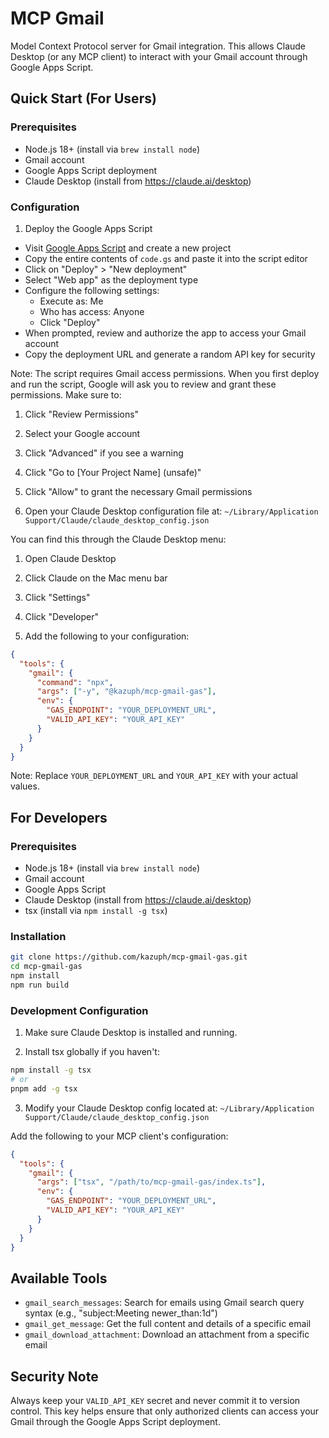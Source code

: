 # MCP Gmail

Model Context Protocol server for Gmail integration. This allows Claude Desktop (or any MCP client) to interact with your Gmail account through Google Apps Script.

## Quick Start (For Users)

### Prerequisites
- Node.js 18+ (install via `brew install node`)
- Gmail account
- Google Apps Script deployment
- Claude Desktop (install from https://claude.ai/desktop)

### Configuration

1. Deploy the Google Apps Script
- Visit [Google Apps Script](https://script.google.com/) and create a new project
- Copy the entire contents of `code.gs` and paste it into the script editor
- Click on "Deploy" > "New deployment"
- Select "Web app" as the deployment type
- Configure the following settings:
  - Execute as: Me
  - Who has access: Anyone
  - Click "Deploy"
- When prompted, review and authorize the app to access your Gmail account
- Copy the deployment URL and generate a random API key for security

Note: The script requires Gmail access permissions. When you first deploy and run the script, Google will ask you to review and grant these permissions. Make sure to:
1. Click "Review Permissions"
2. Select your Google account
3. Click "Advanced" if you see a warning
4. Click "Go to [Your Project Name] (unsafe)"
5. Click "Allow" to grant the necessary Gmail permissions

2. Open your Claude Desktop configuration file at:
`~/Library/Application Support/Claude/claude_desktop_config.json`

You can find this through the Claude Desktop menu:
1. Open Claude Desktop
2. Click Claude on the Mac menu bar
3. Click "Settings"
4. Click "Developer"

3. Add the following to your configuration:

```json
{
  "tools": {
    "gmail": {
      "command": "npx",
      "args": ["-y", "@kazuph/mcp-gmail-gas"],
      "env": {
        "GAS_ENDPOINT": "YOUR_DEPLOYMENT_URL",
        "VALID_API_KEY": "YOUR_API_KEY"
      }
    }
  }
}
```

Note: Replace `YOUR_DEPLOYMENT_URL` and `YOUR_API_KEY` with your actual values.

## For Developers

### Prerequisites
- Node.js 18+ (install via `brew install node`)
- Gmail account
- Google Apps Script
- Claude Desktop (install from https://claude.ai/desktop)
- tsx (install via `npm install -g tsx`)

### Installation

```bash
git clone https://github.com/kazuph/mcp-gmail-gas.git
cd mcp-gmail-gas
npm install
npm run build
```

### Development Configuration

1. Make sure Claude Desktop is installed and running.

2. Install tsx globally if you haven't:
```bash
npm install -g tsx
# or
pnpm add -g tsx
```

3. Modify your Claude Desktop config located at:
`~/Library/Application Support/Claude/claude_desktop_config.json`

Add the following to your MCP client's configuration:

```json
{
  "tools": {
    "gmail": {
      "args": ["tsx", "/path/to/mcp-gmail-gas/index.ts"],
      "env": {
        "GAS_ENDPOINT": "YOUR_DEPLOYMENT_URL",
        "VALID_API_KEY": "YOUR_API_KEY"
      }
    }
  }
}
```

## Available Tools

- `gmail_search_messages`: Search for emails using Gmail search query syntax (e.g., "subject:Meeting newer_than:1d")
- `gmail_get_message`: Get the full content and details of a specific email
- `gmail_download_attachment`: Download an attachment from a specific email

## Security Note

Always keep your `VALID_API_KEY` secret and never commit it to version control. This key helps ensure that only authorized clients can access your Gmail through the Google Apps Script deployment.
